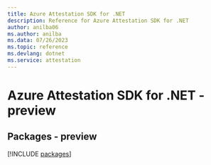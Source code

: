 ```yaml
---
title: Azure Attestation SDK for .NET
description: Reference for Azure Attestation SDK for .NET
author: anilba06
ms.author: anilba
ms.data: 07/26/2023
ms.topic: reference
ms.devlang: dotnet
ms.service: attestation
---
```

# Azure Attestation SDK for .NET - preview
## Packages - preview
[!INCLUDE [packages](attestation-index.md)]